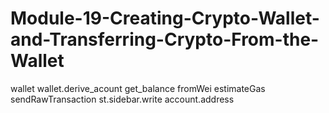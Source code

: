 # Module-19-Creating-Crypto-Wallet-and-Transferring-Crypto-From-the-Wallet
wallet wallet.derive_acount get_balance fromWei estimateGas sendRawTransaction st.sidebar.write account.address
